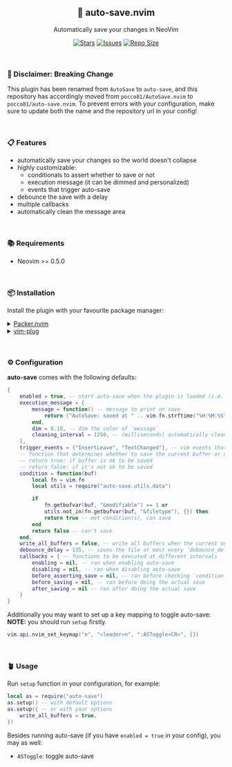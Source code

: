 <p align="center">
  <h2 align="center">🧶 auto-save.nvim</h2>
</p>

<p align="center">
	Automatically save your changes in NeoVim
</p>

<p align="center">
	<a href="https://github.com/Pocco81/auto-save.nvim/stargazers">
		<img alt="Stars" src="https://img.shields.io/github/stars/Pocco81/auto-save.nvim?style=for-the-badge&logo=starship&color=C9CBFF&logoColor=D9E0EE&labelColor=302D41"></a>
	<a href="https://github.com/Pocco81/auto-save.nvim/issues">
		<img alt="Issues" src="https://img.shields.io/github/issues/Pocco81/auto-save.nvim?style=for-the-badge&logo=bilibili&color=F5E0DC&logoColor=D9E0EE&labelColor=302D41"></a>
	<a href="https://github.com/Pocco81/auto-save.nvim">
		<img alt="Repo Size" src="https://img.shields.io/github/repo-size/Pocco81/auto-save.nvim?color=%23DDB6F2&label=SIZE&logo=codesandbox&style=for-the-badge&logoColor=D9E0EE&labelColor=302D41"/></a>
</p>

&nbsp;

### 📢 Disclaimer: Breaking Change

This plugin has been renamed from `AutoSave` to `auto-save`, and this repository has accordingly moved from `pocco81/AutoSave.nvim` to `pocco81/auto-save.nvim`. To prevent errors with your configuration, make sure to update both the name and the repository url in your config! 

&nbsp;

### 📋 Features

- automatically save your changes so the world doesn't collapse
- highly customizable:
	- conditionals to assert whether to save or not
	- execution message (it can be dimmed and personalized)
	- events that trigger auto-save
- debounce the save with a delay
- multiple callbacks
- automatically clean the message area

&nbsp;

### 📚 Requirements

-   Neovim >= 0.5.0

&nbsp;

### 📦 Installation

Install the plugin with your favourite package manager:

<details>
	<summary><a href="https://github.com/wbthomason/packer.nvim">Packer.nvim</a></summary>

```lua
use({
	"Pocco81/auto-save.nvim",
	config = function()
		 require("auto-save").setup {
			-- your config goes here
			-- or just leave it empty :)
		 }
	end,
})
```

</details>

<details>
	<summary><a href="https://github.com/junegunn/vim-plug">vim-plug</a></summary>

```vim
Plug 'Pocco81/auto-save.nvim'
lua << EOF
	require("auto-save").setup {
		-- your config goes here
		-- or just leave it empty :)
	}
EOF
```

</details>

&nbsp;

### ⚙️ Configuration

**auto-save** comes with the following defaults:

```lua
{
    enabled = true, -- start auto-save when the plugin is loaded (i.e. when your package manager loads it)
    execution_message = {
		message = function() -- message to print on save
			return ("AutoSave: saved at " .. vim.fn.strftime("%H:%M:%S"))
		end,
		dim = 0.18, -- dim the color of `message`
		cleaning_interval = 1250, -- (milliseconds) automatically clean MsgArea after displaying `message`. See :h MsgArea
	},
    trigger_events = {"InsertLeave", "TextChanged"}, -- vim events that trigger auto-save. See :h events
	-- function that determines whether to save the current buffer or not
	-- return true: if buffer is ok to be saved
	-- return false: if it's not ok to be saved
	condition = function(buf)
		local fn = vim.fn
		local utils = require("auto-save.utils.data")

		if
			fn.getbufvar(buf, "&modifiable") == 1 or
			utils.not_in(fn.getbufvar(buf, "&filetype"), {}) then
			return true -- met condition(s), can save
		end
		return false -- can't save
	end,
    write_all_buffers = false, -- write all buffers when the current one meets `condition`
    debounce_delay = 135, -- saves the file at most every `debounce_delay` milliseconds
	callbacks = { -- functions to be executed at different intervals
		enabling = nil, -- ran when enabling auto-save
		disabling = nil, -- ran when disabling auto-save
		before_asserting_save = nil, -- ran before checking `condition`
		before_saving = nil, -- ran before doing the actual save
		after_saving = nil -- ran after doing the actual save
	}
}
```

Additionally you may want to set up a key mapping to toggle auto-save: <br>
**NOTE:** you should run `setup` firstly.

```lua
vim.api.nvim_set_keymap("n", "<leader>n", ":ASToggle<CR>", {})
```

&nbsp;

### 🪴 Usage

Run `setup` function in your configuration, for example:
```lua
local as = require("auto-save")
as.setup() -- with default options
as.setup({ -- or with your options
    write_all_buffers = true,
})
```

Besides running auto-save (if you have `enabled = true` in your config), you may as well:

- `ASToggle`: toggle auto-save

&nbsp;
